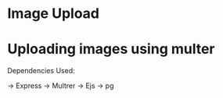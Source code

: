 # Image Upload

# Uploading images using multer

Dependencies Used:

-> Express
-> Multrer
-> Ejs
-> pg

